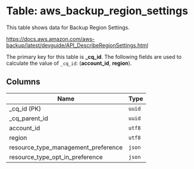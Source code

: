 # Table: aws_backup_region_settings

This table shows data for Backup Region Settings.

https://docs.aws.amazon.com/aws-backup/latest/devguide/API_DescribeRegionSettings.html

The primary key for this table is **_cq_id**.
The following fields are used to calculate the value of `_cq_id`: (**account_id**, **region**).

## Columns

| Name          | Type          |
| ------------- | ------------- |
|_cq_id (PK)|`uuid`|
|_cq_parent_id|`uuid`|
|account_id|`utf8`|
|region|`utf8`|
|resource_type_management_preference|`json`|
|resource_type_opt_in_preference|`json`|